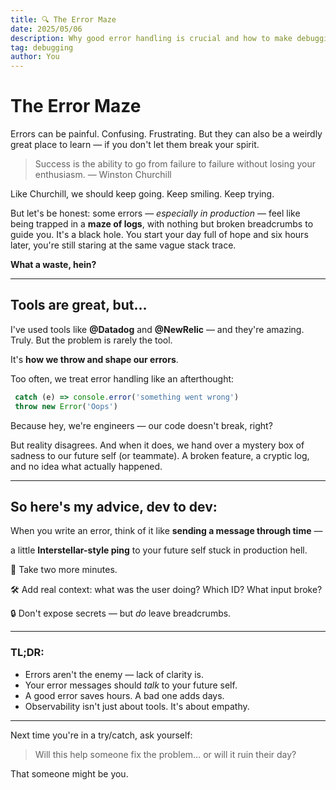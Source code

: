 ```yaml
---
title: 🔍 The Error Maze
date: 2025/05/06
description: Why good error handling is crucial and how to make debugging less painful.
tag: debugging
author: You
---
```


# The Error Maze

Errors can be painful. Confusing. Frustrating. But they can also be a weirdly great place to learn — if you don't let them break your spirit.

> Success is the ability to go from failure to failure without losing your enthusiasm.
— Winston Churchill
> 

Like Churchill, we should keep going. Keep smiling. Keep trying.

But let's be honest: some errors — *especially in production* — feel like being trapped in a **maze of logs**, with nothing but broken breadcrumbs to guide you. It's a black hole. You start your day full of hope and six hours later, you're still staring at the same vague stack trace.

**What a waste, hein?**

---

## **Tools are great, but…**

I've used tools like **@Datadog** and **@NewRelic** — and they're amazing. Truly. But the problem is rarely the tool.

It's **how we throw and shape our errors**.

Too often, we treat error handling like an afterthought:

```ts
 catch (e) => console.error('something went wrong')
 throw new Error('Oops')
```

Because hey, we're engineers — our code doesn't break, right?

But reality disagrees. And when it does, we hand over a mystery box of sadness to our future self (or teammate). A broken feature, a cryptic log, and no idea what actually happened.

---

## **So here's my advice, dev to dev:**

When you write an error, think of it like **sending a message through time** —

a little **Interstellar-style ping** to your future self stuck in production hell.

🧠 Take two more minutes.

🛠️ Add real context: what was the user doing? Which ID? What input broke?

🔒 Don't expose secrets — but *do* leave breadcrumbs.

---

### **TL;DR:**

- Errors aren't the enemy — lack of clarity is.
- Your error messages should *talk* to your future self.
- A good error saves hours. A bad one adds days.
- Observability isn't just about tools. It's about empathy.

---

Next time you're in a try/catch, ask yourself:

> Will this help someone fix the problem… or will it ruin their day?
> 

That someone might be you.
